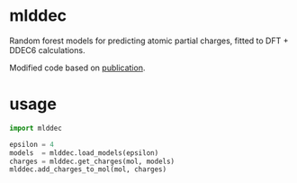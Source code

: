 # mlddec
Random forest models for predicting atomic partial charges, fitted to DFT + DDEC6 calculations.

Modified code based on [publication](https://pubs.acs.org/doi/abs/10.1021/acs.jcim.7b00663).

# usage
```python
import mlddec

epsilon = 4
models  = mlddec.load_models(epsilon)
charges = mlddec.get_charges(mol, models)
mlddec.add_charges_to_mol(mol, charges)

```
